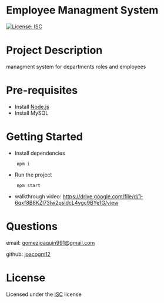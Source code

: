 # Employee Managment System

[![License: ISC](https://img.shields.io/badge/License-ISC-blue.svg)](https://opensource.org/licenses/ISC)

# Project Description

managment system for departments roles and employees

# Pre-requisites
- Install [Node.js](https://nodejs.org/en/)
- Install MySQL

# Getting Started

* Install dependencies
```
    npm i
```
* Run the project
```
    npm start
```
* walkthrough video: https://drive.google.com/file/d/1-6qxf8B8KZl73Iw2psldcL4vgc9BYe1G/view

# Questions

email: gomezjoaquin991@gmail.com

github: [joacogm12](https://github.com/joacogm12)


# License

Licensed under the [ISC](https://chooseaLicense.com/licenses/isc/) license